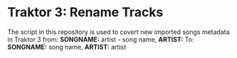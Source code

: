 # Traktor 3: Rename Tracks

The script in this repository is used to covert new imported songs metadata in Traktor 3 from:
**SONGNAME:** artist - song name, **ARTIST:**
To:
**SONGNAME:** song name, **ARTIST:** artist
